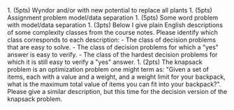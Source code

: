 <div class='assignmentContainer' id='Homework 6' sub-name='IP Models and Complexity' due='2023-10-09'>
<div>
1. (5pts) Wyndor and/or with new potential to replace all plants
1. (5pts) Assignment problem model/data separation
1. (5pts) Some word problem with model/data separation
1. (3pts) Below I give plain English descriptions of some complexity classes from the course notes. Please identify which class corresponds to each description:
 - The class of decision problems that are easy to solve.
 - The class of decision problems for which a "yes" answer is easy to verify.
 - The class of the hardest decision problems for which it is still easy to verify a "yes" answer.
1. (2pts) The knapsack problem is an optimization problem one might term as: "Given a set of items, each with a value and a weight, and a weight limit for your backpack, what is the maximum total value of items you can fit into your backpack?". Please give a similar description, but this time for the decision version of the knapsack problem.
</div>
</div>
